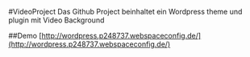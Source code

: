 #VideoProject
Das Github Project beinhaltet ein Wordpress theme und plugin mit Video Background

##Demo
[http://wordpress.p248737.webspaceconfig.de/](http://wordpress.p248737.webspaceconfig.de/)

